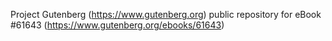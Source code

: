 Project Gutenberg (https://www.gutenberg.org) public repository for eBook #61643 (https://www.gutenberg.org/ebooks/61643)

